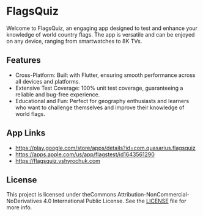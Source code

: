 # FlagsQuiz
Welcome to FlagsQuiz, an engaging app designed to test and enhance your knowledge of world country flags. The app is versatile and can be enjoyed on any device, ranging from smartwatches to 8K TVs.

## Features
- Cross-Platform: Built with Flutter, ensuring smooth performance across all devices and platforms.
- Extensive Test Coverage: 100% unit test coverage, guaranteeing a reliable and bug-free experience.
- Educational and Fun: Perfect for geography enthusiasts and learners who want to challenge themselves and improve their knowledge of world flags.

## App Links
- https://play.google.com/store/apps/details?id=com.quasarius.flagsquiz
- https://apps.apple.com/us/app/flagstest/id1643561290
- https://flagsquiz.vshyrochuk.com


## License
This project is licensed under theCommons Attribution-NonCommercial-NoDerivatives 4.0 International Public License. See the [LICENSE](https://github.com/Mc231/flagsquiz/blob/master/LICENSE.md) file for more info.
